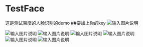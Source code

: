 # TestFace
这是测试百度的人脸识别的demo
##要加上你的key
![输入图片说明](https://git.oschina.net/uploads/images/2017/0927/213636_47eea2f6_1300457.png "屏幕截图.png")

![输入图片说明](https://git.oschina.net/uploads/images/2017/0927/213706_d1923a71_1300457.png "在这里输入图片标题")
![输入图片说明](https://git.oschina.net/uploads/images/2017/0927/213719_20d6a80e_1300457.png "在这里输入图片标题")
![输入图片说明](https://git.oschina.net/uploads/images/2017/0927/213725_203ea58b_1300457.png "在这里输入图片标题")
![输入图片说明](https://git.oschina.net/uploads/images/2017/0927/213831_c96d5ea2_1300457.png "在这里输入图片标题")
![输入图片说明](https://git.oschina.net/uploads/images/2017/0927/213836_7a8eb32d_1300457.png "在这里输入图片标题")
![输入图片说明](https://git.oschina.net/uploads/images/2017/0927/213843_45c23272_1300457.png "在这里输入图片标题")

